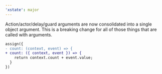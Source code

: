 ```yaml
---
'xstate': major
---
```


Action/actor/delay/guard arguments are now consolidated into a single object argument. This is a breaking change for all of those things that are called with arguments.

```diff
assign({
- count: (context, event) => {
+ count: ({ context, event }) => {
    return context.count + event.value;
  }
})
```
